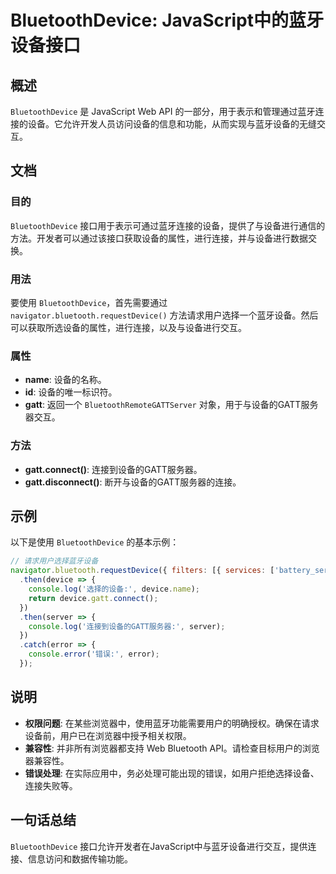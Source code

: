 <!--
Meta Description: # BluetoothDevice: JavaScript中的蓝牙设备接口 ## 概述 `BluetoothDevice` 是 JavaScript Web API 的一部分，用于表示和管理通过蓝牙连接的设备。它允许开发人员访问设备的信息和功能，从而实现与蓝牙设备的无缝交互。 ## 文档 ### 目...
Meta Keywords: bluetoothdevice, gatt, bluetooth, device, console
-->

# BluetoothDevice: JavaScript中的蓝牙设备接口

## 概述
`BluetoothDevice` 是 JavaScript Web API 的一部分，用于表示和管理通过蓝牙连接的设备。它允许开发人员访问设备的信息和功能，从而实现与蓝牙设备的无缝交互。

## 文档
### 目的
`BluetoothDevice` 接口用于表示可通过蓝牙连接的设备，提供了与设备进行通信的方法。开发者可以通过该接口获取设备的属性，进行连接，并与设备进行数据交换。

### 用法
要使用 `BluetoothDevice`，首先需要通过 `navigator.bluetooth.requestDevice()` 方法请求用户选择一个蓝牙设备。然后可以获取所选设备的属性，进行连接，以及与设备进行交互。

### 属性
- **name**: 设备的名称。
- **id**: 设备的唯一标识符。
- **gatt**: 返回一个 `BluetoothRemoteGATTServer` 对象，用于与设备的GATT服务器交互。

### 方法
- **gatt.connect()**: 连接到设备的GATT服务器。
- **gatt.disconnect()**: 断开与设备的GATT服务器的连接。

## 示例
以下是使用 `BluetoothDevice` 的基本示例：

```javascript
// 请求用户选择蓝牙设备
navigator.bluetooth.requestDevice({ filters: [{ services: ['battery_service'] }] })
  .then(device => {
    console.log('选择的设备:', device.name);
    return device.gatt.connect();
  })
  .then(server => {
    console.log('连接到设备的GATT服务器:', server);
  })
  .catch(error => {
    console.error('错误:', error);
  });
```

## 说明
- **权限问题**: 在某些浏览器中，使用蓝牙功能需要用户的明确授权。确保在请求设备前，用户已在浏览器中授予相关权限。
- **兼容性**: 并非所有浏览器都支持 Web Bluetooth API。请检查目标用户的浏览器兼容性。
- **错误处理**: 在实际应用中，务必处理可能出现的错误，如用户拒绝选择设备、连接失败等。

## 一句话总结
`BluetoothDevice` 接口允许开发者在JavaScript中与蓝牙设备进行交互，提供连接、信息访问和数据传输功能。